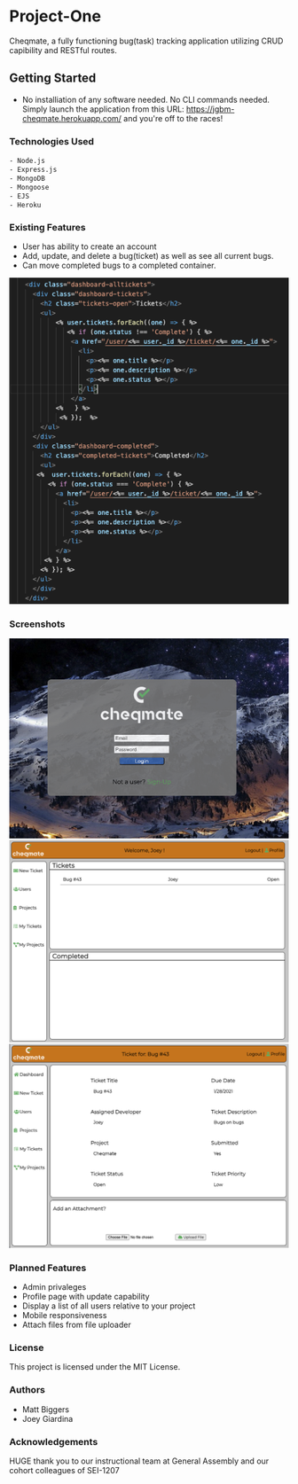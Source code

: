 # Project-One
Cheqmate, a fully functioning bug(task) tracking application utilizing CRUD capibility and RESTful routes.

## Getting Started
  - No installiation of any software needed. No CLI commands needed. Simply launch the application from this URL: https://jgbm-cheqmate.herokuapp.com/ and you're off to the races!

  
### Technologies Used
    - Node.js
    - Express.js
    - MongoDB
    - Mongoose
    - EJS
    - Heroku
    
### Existing Features
  * User has ability to create an account
  * Add, update, and delete a bug(ticket) as well as see all current bugs.
  * Can move completed bugs to a completed container.
  
![](/public/images/screenshots/codensippet.png)

### Screenshots
![](/public/images/screenshots/home.png)
![](/public/images/screenshots/dashboard.png)
![](/public/images/screenshots/showticket.png)


### Planned Features
  - Admin privaleges
  - Profile page with update capability
  - Display a list of all users relative to your project
  - Mobile responsiveness
  - Attach files from file uploader
  
### License
This project is licensed under the MIT License.

### Authors
  * Matt Biggers
  * Joey Giardina
  
### Acknowledgements
HUGE thank you to our instructional team at General Assembly and our cohort colleagues of SEI-1207
